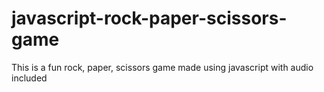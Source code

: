 # javascript-rock-paper-scissors-game
This is a fun rock, paper, scissors game made using javascript with audio included
